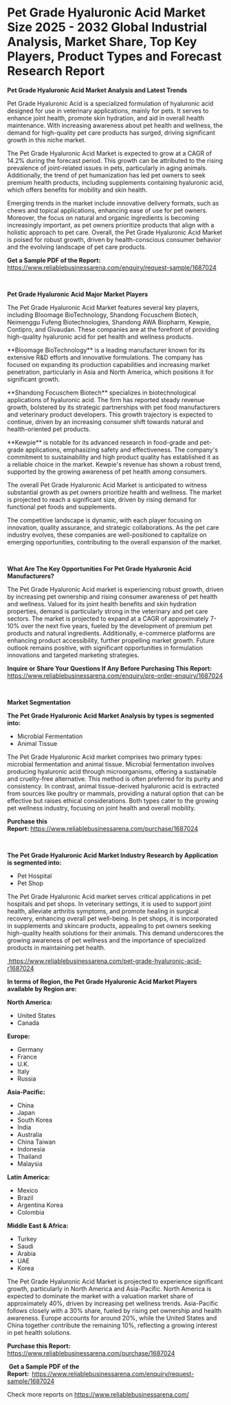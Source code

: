 <p><h1>Pet Grade Hyaluronic Acid Market Size 2025 - 2032 Global Industrial Analysis, Market Share, Top Key Players, Product Types and Forecast Research Report</h1></p><p><strong>Pet Grade Hyaluronic Acid Market Analysis and Latest Trends</strong></p>
<p><p>Pet Grade Hyaluronic Acid is a specialized formulation of hyaluronic acid designed for use in veterinary applications, mainly for pets. It serves to enhance joint health, promote skin hydration, and aid in overall health maintenance. With increasing awareness about pet health and wellness, the demand for high-quality pet care products has surged, driving significant growth in this niche market.</p><p>The Pet Grade Hyaluronic Acid Market is expected to grow at a CAGR of 14.2% during the forecast period. This growth can be attributed to the rising prevalence of joint-related issues in pets, particularly in aging animals. Additionally, the trend of pet humanization has led pet owners to seek premium health products, including supplements containing hyaluronic acid, which offers benefits for mobility and skin health.</p><p>Emerging trends in the market include innovative delivery formats, such as chews and topical applications, enhancing ease of use for pet owners. Moreover, the focus on natural and organic ingredients is becoming increasingly important, as pet owners prioritize products that align with a holistic approach to pet care. Overall, the Pet Grade Hyaluronic Acid Market is poised for robust growth, driven by health-conscious consumer behavior and the evolving landscape of pet care products.</p></p>
<p><strong>Get a Sample PDF of the Report:&nbsp;</strong> <a href="https://www.reliablebusinessarena.com/enquiry/request-sample/1687024?utm_campaign=3114&utm_medium=2&utm_source=Github&utm_content=ia&utm_term=26032025&utm_id=pet-grade-hyaluronic-acid">https://www.reliablebusinessarena.com/enquiry/request-sample/1687024</a></p>
<p>&nbsp;</p>
<p><strong>Pet Grade Hyaluronic Acid Major Market Players</strong></p>
<p><p>The Pet Grade Hyaluronic Acid Market features several key players, including Bloomage BioTechnology, Shandong Focuschem Biotech, Neimenggu Fufeng Biotechnologies, Shandong AWA Biopharm, Kewpie, Contipro, and Givaudan. These companies are at the forefront of providing high-quality hyaluronic acid for pet health and wellness products.</p><p>**Bloomage BioTechnology** is a leading manufacturer known for its extensive R&D efforts and innovative formulations. The company has focused on expanding its production capabilities and increasing market penetration, particularly in Asia and North America, which positions it for significant growth. </p><p>**Shandong Focuschem Biotech** specializes in biotechnological applications of hyaluronic acid. The firm has reported steady revenue growth, bolstered by its strategic partnerships with pet food manufacturers and veterinary product developers. This growth trajectory is expected to continue, driven by an increasing consumer shift towards natural and health-oriented pet products.</p><p>**Kewpie** is notable for its advanced research in food-grade and pet-grade applications, emphasizing safety and effectiveness. The company's commitment to sustainability and high product quality has established it as a reliable choice in the market. Kewpie's revenue has shown a robust trend, supported by the growing awareness of pet health among consumers.</p><p>The overall Pet Grade Hyaluronic Acid Market is anticipated to witness substantial growth as pet owners prioritize health and wellness. The market is projected to reach a significant size, driven by rising demand for functional pet foods and supplements.</p><p>The competitive landscape is dynamic, with each player focusing on innovation, quality assurance, and strategic collaborations. As the pet care industry evolves, these companies are well-positioned to capitalize on emerging opportunities, contributing to the overall expansion of the market.</p></p>
<p>&nbsp;</p>
<p><strong>What Are The Key Opportunities For Pet Grade Hyaluronic Acid Manufacturers?</strong></p>
<p><p>The Pet Grade Hyaluronic Acid market is experiencing robust growth, driven by increasing pet ownership and rising consumer awareness of pet health and wellness. Valued for its joint health benefits and skin hydration properties, demand is particularly strong in the veterinary and pet care sectors. The market is projected to expand at a CAGR of approximately 7-10% over the next five years, fueled by the development of premium pet products and natural ingredients. Additionally, e-commerce platforms are enhancing product accessibility, further propelling market growth. Future outlook remains positive, with significant opportunities in formulation innovations and targeted marketing strategies.</p></p>
<p><strong>Inquire or Share Your Questions If Any Before Purchasing This Report:</strong> <a href="https://www.reliablebusinessarena.com/enquiry/pre-order-enquiry/1687024?utm_campaign=3114&utm_medium=2&utm_source=Github&utm_content=ia&utm_term=26032025&utm_id=pet-grade-hyaluronic-acid">https://www.reliablebusinessarena.com/enquiry/pre-order-enquiry/1687024</a></p>
<p>&nbsp;</p>
<p><strong>Market Segmentation</strong></p>
<p><strong>The Pet Grade Hyaluronic Acid Market Analysis by types is segmented into:</strong></p>
<p><ul><li>Microbial Fermentation</li><li>Animal Tissue</li></ul></p>
<p><p>The Pet Grade Hyaluronic Acid market comprises two primary types: microbial fermentation and animal tissue. Microbial fermentation involves producing hyaluronic acid through microorganisms, offering a sustainable and cruelty-free alternative. This method is often preferred for its purity and consistency. In contrast, animal tissue-derived hyaluronic acid is extracted from sources like poultry or mammals, providing a natural option that can be effective but raises ethical considerations. Both types cater to the growing pet wellness industry, focusing on joint health and overall mobility.</p></p>
<p><strong>Purchase this Report:&nbsp;</strong><a href="https://www.reliablebusinessarena.com/purchase/1687024?utm_campaign=3114&utm_medium=2&utm_source=Github&utm_content=ia&utm_term=26032025&utm_id=pet-grade-hyaluronic-acid">https://www.reliablebusinessarena.com/purchase/1687024</a></p>
<p>&nbsp;</p>
<p><strong>The Pet Grade Hyaluronic Acid Market Industry Research by Application is segmented into:</strong></p>
<p><ul><li>Pet Hospital</li><li>Pet Shop</li></ul></p>
<p><p>The Pet Grade Hyaluronic Acid market serves critical applications in pet hospitals and pet shops. In veterinary settings, it is used to support joint health, alleviate arthritis symptoms, and promote healing in surgical recovery, enhancing overall pet well-being. In pet shops, it is incorporated in supplements and skincare products, appealing to pet owners seeking high-quality health solutions for their animals. This demand underscores the growing awareness of pet wellness and the importance of specialized products in maintaining pet health.</p></p>
<p><a href="https://www.reliablebusinessarena.com/pet-grade-hyaluronic-acid-r1687024?utm_campaign=3114&utm_medium=2&utm_source=Github&utm_content=ia&utm_term=26032025&utm_id=pet-grade-hyaluronic-acid">&nbsp;https://www.reliablebusinessarena.com/pet-grade-hyaluronic-acid-r1687024</a></p>
<p><strong>In terms of Region, the Pet Grade Hyaluronic Acid Market Players available by Region are:</strong></p>
<p>
    <p> <strong> North America: </strong>
        <ul>
            <li>United States</li>
            <li>Canada</li>
        </ul>
        </p> 
    <p> <strong> Europe: </strong>
        <ul>
            <li>Germany</li>
            <li>France</li>
            <li>U.K.</li>
            <li>Italy</li>
            <li>Russia</li>
        </ul>
        </p> 
    <p> <strong> Asia-Pacific: </strong>
        <ul>
            <li>China</li>
            <li>Japan</li>
            <li>South Korea</li>
            <li>India</li>
            <li>Australia</li>
            <li>China Taiwan</li>
            <li>Indonesia</li>
            <li>Thailand</li>
            <li>Malaysia</li>
        </ul>
        </p> 
    <p> <strong> Latin America: </strong>
        <ul>
            <li>Mexico</li>
            <li>Brazil</li>
            <li>Argentina Korea</li>
            <li>Colombia</li>
        </ul>
        </p> 
    <p> <strong> Middle East & Africa: </strong>
        <ul>
            <li>Turkey</li>
            <li>Saudi</li>
            <li>Arabia</li>
            <li>UAE</li>
            <li>Korea</li>
        </ul>
    </p>
    </p>
<p><p>The Pet Grade Hyaluronic Acid Market is projected to experience significant growth, particularly in North America and Asia-Pacific. North America is expected to dominate the market with a valuation market share of approximately 40%, driven by increasing pet wellness trends. Asia-Pacific follows closely with a 30% share, fueled by rising pet ownership and health awareness. Europe accounts for around 20%, while the United States and China together contribute the remaining 10%, reflecting a growing interest in pet health solutions.</p></p>
<p><strong>Purchase this Report: </strong><a href="https://www.reliablebusinessarena.com/purchase/1687024?utm_campaign=3114&utm_medium=2&utm_source=Github&utm_content=ia&utm_term=26032025&utm_id=pet-grade-hyaluronic-acid">https://www.reliablebusinessarena.com/purchase/1687024</a></p>
<p>&nbsp;<strong>Get a Sample PDF of the Report:&nbsp;&nbsp;</strong><a href="https://www.reliablebusinessarena.com/enquiry/request-sample/1687024?utm_campaign=3114&utm_medium=2&utm_source=Github&utm_content=ia&utm_term=26032025&utm_id=pet-grade-hyaluronic-acid">https://www.reliablebusinessarena.com/enquiry/request-sample/1687024</a></p>
<p><strong></strong></p>
<p>Check more reports on <a href="https://www.reliablebusinessarena.com/?utm_campaign=3114&utm_medium=2&utm_source=Github&utm_content=ia&utm_term=26032025&utm_id=pet-grade-hyaluronic-acid">https://www.reliablebusinessarena.com/</a></p>